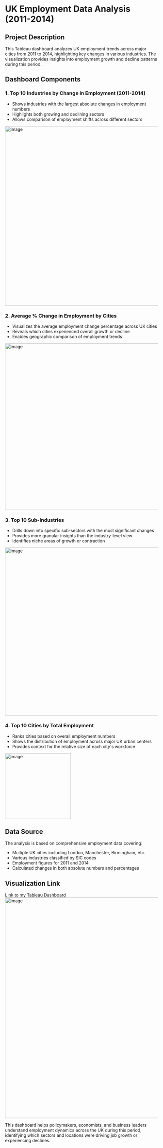 # UK Employment Data Analysis (2011-2014)

## Project Description

This Tableau dashboard analyzes UK employment trends across major cities from 2011 to 2014, highlighting key changes in various industries. The visualization provides insights into employment growth and decline patterns during this period.

## Dashboard Components

### 1. Top 10 Industries by Change in Employment (2011-2014)
- Shows industries with the largest absolute changes in employment numbers  
- Highlights both growing and declining sectors  
- Allows comparison of employment shifts across different sectors
<img width="593" alt="image" src="https://github.com/user-attachments/assets/c6d91c5f-50d6-48df-99a4-4db052689c16" />


### 2. Average % Change in Employment by Cities
- Visualizes the average employment change percentage across UK cities  
- Reveals which cities experienced overall growth or decline  
- Enables geographic comparison of employment trends  

<img width="550" alt="image" src="https://github.com/user-attachments/assets/9c2b455e-9b9a-4e5d-a432-5cb38adfae35" />

### 3. Top 10 Sub-Industries
- Drills down into specific sub-sectors with the most significant changes  
- Provides more granular insights than the industry-level view  
- Identifies niche areas of growth or contraction
<img width="554" alt="image" src="https://github.com/user-attachments/assets/b603e284-6b72-490e-aa9a-2d81703c3a63" />
  

### 4. Top 10 Cities by Total Employment
- Ranks cities based on overall employment numbers  
- Shows the distribution of employment across major UK urban centers  
- Provides context for the relative size of each city's workforce  
<img width="217" alt="image" src="https://github.com/user-attachments/assets/76a4ce18-1e48-4152-b7d1-9ab06078c0b5" />

## Data Source
The analysis is based on comprehensive employment data covering:  
- Multiple UK cities including London, Manchester, Birmingham, etc.  
- Various industries classified by SIC codes  
- Employment figures for 2011 and 2014  
- Calculated changes in both absolute numbers and percentages  

## Visualization Link  
[Link to my Tableau Dashboard](https://public.tableau.com/app/profile/logambigai.kuppusamy/viz/UKEmploymentData_17466118827160/UKDashboard)  
<img width="728" alt="image" src="https://github.com/user-attachments/assets/ad3774d1-6c25-4aa3-be30-4c99e6d987e2" />


This dashboard helps policymakers, economists, and business leaders understand employment dynamics across the UK during this period, identifying which sectors and locations were driving job growth or experiencing declines.
